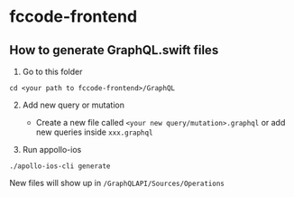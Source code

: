 # fccode-frontend

## How to generate GraphQL.swift files

1. Go to this folder

```
cd <your path to fccode-frontend>/GraphQL
```

2. Add new query or mutation

   - Create a new file called `<your new query/mutation>.graphql` or add new queries inside `xxx.graphql`

3. Run appollo-ios

```
./apollo-ios-cli generate
```

New files will show up in `/GraphQLAPI/Sources/Operations`
